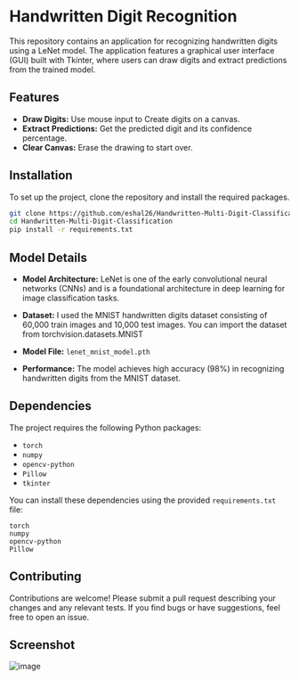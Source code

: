 # Handwritten Digit Recognition

This repository contains an application for recognizing handwritten digits using a LeNet model. The application features a graphical user interface (GUI) built with Tkinter, where users can draw digits and extract predictions from the trained model.

## Features

- **Draw Digits:** Use mouse input to Create digits on a canvas.
- **Extract Predictions:** Get the predicted digit and its confidence percentage.
- **Clear Canvas:** Erase the drawing to start over.

## Installation

To set up the project, clone the repository and install the required packages.

```bash
git clone https://github.com/eshal26/Handwritten-Multi-Digit-Classification
cd Handwritten-Multi-Digit-Classification
pip install -r requirements.txt
```
## Model Details

- **Model Architecture:** LeNet is one of the early convolutional neural networks (CNNs) and is a foundational architecture in deep learning for image classification tasks.
  
- **Dataset:** I used the MNIST handwritten digits dataset consisting of 60,000 train images and 10,000 test images. You can import the dataset from torchvision.datasets.MNIST
  
- **Model File:** `lenet_mnist_model.pth`
  
- **Performance:** The model achieves high accuracy (98%) in recognizing handwritten digits from the MNIST dataset.

## Dependencies

The project requires the following Python packages:

- `torch`
- `numpy`
- `opencv-python`
- `Pillow`
- `tkinter`

You can install these dependencies using the provided `requirements.txt` file:

```text
torch
numpy
opencv-python
Pillow
```
## Contributing
Contributions are welcome! Please submit a pull request describing your changes and any relevant tests. If you find bugs or have suggestions, feel free to open an issue.

## Screenshot

![image](https://github.com/eshal26/Handwritten-Multi-Digit-Classification/assets/124394813/117c3963-013e-4434-a8e4-f0773a1dc7bb)


